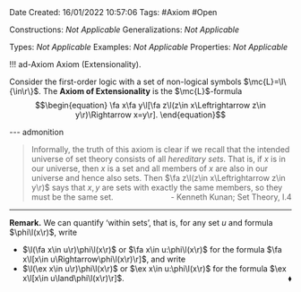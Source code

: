 <br />
<br />

Date Created: 16/01/2022 10:57:06
Tags: #Axiom #Open

Constructions: _Not Applicable_
Generalizations: _Not Applicable_

Types: _Not Applicable_
Examples: _Not Applicable_
Properties: _Not Applicable_

!!! ad-Axiom Axiom (Extensionality).

Consider the first-order logic with a set of non-logical symbols $\mc{L}=\l\{\in\r\}$. The **Axiom of Extensionality** is the $\mc{L}$-formula
$$\begin{equation}
    \fa x\fa y\l[\fa z\l(z\in x\Leftrightarrow z\in y\r)\Rightarrow x=y\r].
\end{equation}$$

--- admonition

> Informally, the truth of this axiom is clear if we recall that the intended universe of set theory consists of all _hereditary sets_. That is, if $x$ is in our universe, then $x$ is a set and all members of $x$ are also in our universe and hence also sets. Then $\fa z\l(z\in x\Leftrightarrow z\in y\r)$ says that $x,y$ are sets with exactly the same members, so they must be the same set.
<span style="float:right;">- Kenneth Kunan; Set Theory, I.4</span>

---

**Remark.** We can quantify $\textrm{`}$within sets$\textrm{'}$, that is, for any set $u$ and formula $\phi\l(x\r)$, write
* $\l(\fa x\in u\r)\phi\l(x\r)$ or $\fa x\in u:\phi\l(x\r)$ for the formula $\fa x\l[x\in u\Rightarrow\phi\l(x\r)\r]$, and write
* $\l(\ex x\in u\r)\phi\l(x\r)$ or $\ex x\in u:\phi\l(x\r)$ for the formula $\ex x\l[x\in u\land\phi\l(x\r)\r]$.<span style="float:right;">$\blacklozenge$</span>
